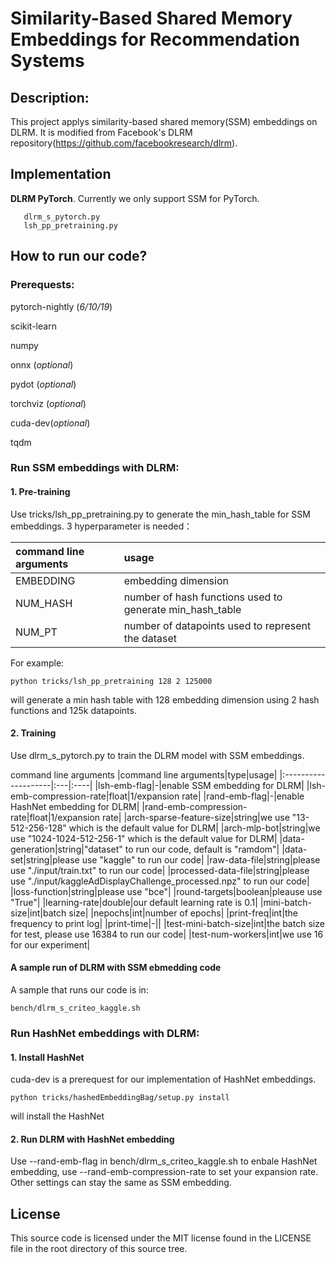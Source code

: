 # Similarity-Based Shared Memory Embeddings for Recommendation Systems


## Description:

This project applys similarity-based shared memory(SSM) embeddings on DLRM. It is modified from Facebook's DLRM repository(https://github.com/facebookresearch/dlrm). 


## Implementation

**DLRM PyTorch**. Currently we only support SSM for PyTorch.

       dlrm_s_pytorch.py
       lsh_pp_pretraining.py


## How to run our code?
### Prerequests:
pytorch-nightly (*6/10/19*)

scikit-learn

numpy

onnx (*optional*)

pydot (*optional*)

torchviz (*optional*)

cuda-dev(*optional*)

tqdm

### Run SSM embeddings with DLRM:
#### 1. Pre-training
Use tricks/lsh_pp_pretraining.py to generate the min_hash_table for SSM embeddings. 3 hyperparameter is needed：

|command line arguments|usage|
|:--------------------|:----|
|EMBEDDING|embedding dimension|
|NUM_HASH| number of hash functions used to generate min_hash_table|
|NUM_PT|number of datapoints used to represent the dataset|

For example:  

```
python tricks/lsh_pp_pretraining 128 2 125000
```
will generate a min hash table with 128 embedding dimension using 2 hash functions and 125k datapoints.

#### 2. Training
Use dlrm_s_pytorch.py to train the DLRM model with SSM embeddings.

command line arguments
|command line arguments|type|usage|
|:--------------------|:---|:----|
|lsh-emb-flag|-|enable SSM embedding for DLRM|
|lsh-emb-compression-rate|float|1/expansion rate|
|rand-emb-flag|-|enable HashNet embedding for DLRM|
|rand-emb-compression-rate|float|1/expansion rate|
|arch-sparse-feature-size|string|we use "13-512-256-128" which is the default value for DLRM|
|arch-mlp-bot|string|we use "1024-1024-512-256-1" which is the default value for DLRM|
|data-generation|string|"dataset" to run our code, default is "ramdom"|
|data-set|string|please use "kaggle" to run our code|
|raw-data-file|string|please use "./input/train.txt" to run our code|
|processed-data-file|string|please use "./input/kaggleAdDisplayChallenge_processed.npz" to run our code|
|loss-function|string|please use "bce"|
|round-targets|boolean|pleause use "True"|
|learning-rate|double|our default learning rate is 0.1|
|mini-batch-size|int|batch size|
|nepochs|int|number of epochs|
|print-freq|int|the frequency to print log|
|print-time|-||
|test-mini-batch-size|int|the batch size for test, please use 16384 to run our code| 
|test-num-workers|int|we use 16 for our experiment|


#### A sample run of DLRM with SSM ebmedding code
A sample that runs our code is in:
```
bench/dlrm_s_criteo_kaggle.sh
```

### Run HashNet embeddings with DLRM:
#### 1. Install HashNet
cuda-dev is a prerequest for our implementation of HashNet embeddings.
```
python tricks/hashedEmbeddingBag/setup.py install
```
will install the HashNet

#### 2. Run DLRM with HashNet embedding
Use --rand-emb-flag in bench/dlrm_s_criteo_kaggle.sh to enbale HashNet embedding, use --rand-emb-compression-rate to set your expansion rate. Other settings can stay the same as SSM embedding.

## License

This source code is licensed under the MIT license found in the
LICENSE file in the root directory of this source tree.
